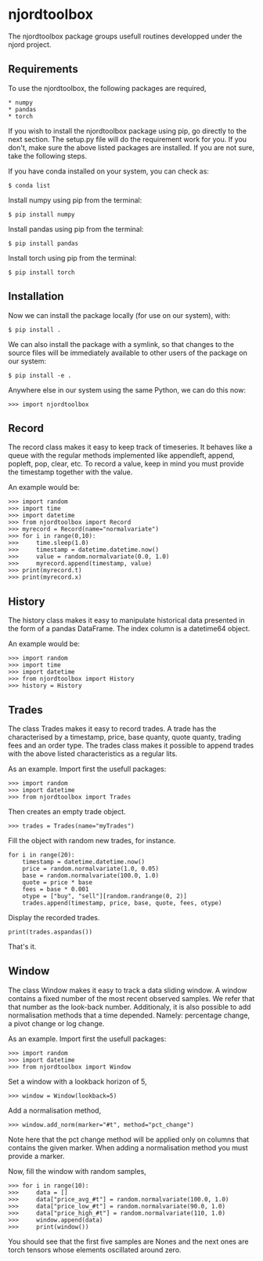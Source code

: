 # njordtoolbox

The njordtoolbox package groups usefull routines developped 
under the njord project.

## Requirements

To use the njordtoolbox, the following packages are required,

    * numpy
    * pandas
    * torch

If you wish to install the njordtoolbox package using pip, go directly to the next section. The setup.py file will do the requirement work for you. 
If you don't, make sure the above listed packages are installed. If you are not sure, take the following steps.

If you have conda installed on your system, you can check as:

    $ conda list

Install numpy using pip from the terminal:

	$ pip install numpy

Install pandas using pip from the terminal:

	$ pip install pandas

Install torch using pip from the terminal:

    $ pip install torch

## Installation

Now we can install the package locally (for use on our system), with:

    $ pip install .

We can also install the package with a symlink, so that changes to the source files will be immediately available to other users of the package on our system:

    $ pip install -e .

Anywhere else in our system using the same Python, we can do this now:

```
>>> import njordtoolbox
```

## Record

The record class makes it easy to keep track of timeseries. 
It behaves like a queue with the regular methods implemented 
like appendleft, append, popleft, pop, clear, etc. 
To record a value, keep in mind you must provide the timestamp together with the value. 

An example would be:

```
>>> import random
>>> import time
>>> import datetime
>>> from njordtoolbox import Record
>>> myrecord = Record(name="normalvariate")
>>> for i in range(0,10):
>>>     time.sleep(1.0)
>>>     timestamp = datetime.datetime.now()
>>>     value = random.normalvariate(0.0, 1.0)
>>>     myrecord.append(timestamp, value)
>>> print(myrecord.t)
>>> print(myrecord.x)
```

## History

The history class makes it easy to manipulate historical data presented in the form of a pandas DataFrame. The index column is a datetime64 object. 

An example would be:

```
>>> import random
>>> import time
>>> import datetime
>>> from njordtoolbox import History
>>> history = History

```

## Trades

The class Trades makes it easy to record trades. A trade has the characterised by a timestamp, price, base quanty, quote quanty, trading fees and an order type. The trades class makes it possible to append trades with the above listed characteristics as a regular lits.

As an example. Import first the usefull packages:

```
>>> import random
>>> import datetime
>>> from njordtoolbox import Trades
```

Then creates an empty trade object.

```
>>> trades = Trades(name="myTrades")
```

Fill the object with random new trades, for instance.

```
for i in range(20):
    timestamp = datetime.datetime.now()
    price = random.normalvariate(1.0, 0.05)
    base = random.normalvariate(100.0, 1.0)
    quote = price * base
    fees = base * 0.001
    otype = ["buy", "sell"][random.randrange(0, 2)]
    trades.append(timestamp, price, base, quote, fees, otype)
```

Display the recorded trades.

```
print(trades.aspandas())
```

That's it.

## Window

The class Window makes it easy to track a data sliding window. 
A window contains a fixed number of the most recent observed samples.
We refer that that number as the look-back number. 
Additionaly, it is also possible to add normalisation methods that a 
time depended. Namely: percentage change, a pivot change or 
log change.

As an example. Import first the usefull packages:

```
>>> import random
>>> import datetime
>>> from njordtoolbox import Window
```

Set a window with a lookback horizon of 5,

```
>>> window = Window(lookback=5)
```

Add a normalisation method,

```
>>> window.add_norm(marker="#t", method="pct_change")
```

Note here that the pct change method will be applied only on columns
that contains the given marker. When adding a normalisation method you must
provide a marker.

Now, fill the window with random samples,

```
>>> for i in range(10):
>>>     data = []
>>>     data["price_avg_#t"] = random.normalvariate(100.0, 1.0)
>>>     data["price_low_#t"] = random.normalvariate(90.0, 1.0)
>>>     data["price_high_#t"] = random.normalvariate(110, 1.0)
>>>     window.append(data)
>>>     print(window())
```

You should see that the first five samples are Nones and the next ones are torch tensors whose elements oscillated around zero. 

